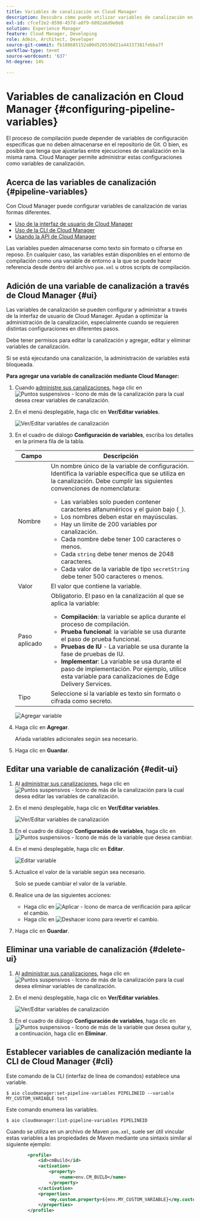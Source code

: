 ```yaml
---
title: Variables de canalización en Cloud Manager
description: Descubra cómo puede utilizar variables de canalización en Cloud Manager para administrar variables de configuración específicas para su compilación.
exl-id: cfcef2e2-0590-457d-a0f9-6092a6d9e0e8
solution: Experience Manager
feature: Cloud Manager, Developing
role: Admin, Architect, Developer
source-git-commit: fb180685152a00d520530d21a44337381febba7f
workflow-type: tm+mt
source-wordcount: '637'
ht-degree: 14%

---
```


# Variables de canalización en Cloud Manager {#configuring-pipeline-variables}

El proceso de compilación puede depender de variables de configuración específicas que no deben almacenarse en el repositorio de Git. O bien, es posible que tenga que ajustarlas entre ejecuciones de canalización en la misma rama. Cloud Manager permite administrar estas configuraciones como variables de canalización.

## Acerca de las variables de canalización {#pipeline-variables}

Con Cloud Manager puede configurar variables de canalización de varias formas diferentes.

* [Uso de la interfaz de usuario de Cloud Manager](#ui)
* [Uso de la CLI de Cloud Manager](#cli)
* [Usando la API de Cloud Manager](https://developer.adobe.com/experience-cloud/cloud-manager/reference/api/#tag/Variables/operation/getPipelineVariables)

Las variables pueden almacenarse como texto sin formato o cifrarse en reposo. En cualquier caso, las variables están disponibles en el entorno de compilación como una variable de entorno a la que se puede hacer referencia desde dentro del archivo `pom.xml` u otros scripts de compilación.

## Adición de una variable de canalización a través de Cloud Manager {#ui}

Las variables de canalización se pueden configurar y administrar a través de la interfaz de usuario de Cloud Manager. Ayudan a optimizar la administración de la canalización, especialmente cuando se requieren distintas configuraciones en diferentes pasos.

Debe tener permisos para editar la canalización y agregar, editar y eliminar variables de canalización.

Si se está ejecutando una canalización, la administración de variables está bloqueada.

**Para agregar una variable de canalización mediante Cloud Manager:**

1. Cuando [administre sus canalizaciones](/help/implementing/cloud-manager/configuring-pipelines/managing-pipelines.md), haga clic en ![Puntos suspensivos - Icono de más](https://spectrum.adobe.com/static/icons/workflow_18/Smock_More_18_N.svg) de la canalización para la cual desea crear variables de canalización.

1. En el menú desplegable, haga clic en **Ver/Editar variables**.

   ![Ver/Editar variables de canalización](/help/implementing/cloud-manager/assets/pipeline-variables-view-edit.png)

1. En el cuadro de diálogo **Configuración de variables**, escriba los detalles en la primera fila de la tabla.

   | Campo | Descripción |
   | --- | --- |
   | Nombre | Un nombre único de la variable de configuración. Identifica la variable específica que se utiliza en la canalización. Debe cumplir las siguientes convenciones de nomenclatura:<ul><li>Las variables solo pueden contener caracteres alfanuméricos y el guion bajo (`_`).</li><li>Los nombres deben estar en mayúsculas.</li><li>Hay un límite de 200 variables por canalización.</li><li>Cada nombre debe tener 100 caracteres o menos.</li><li>Cada `string` debe tener menos de 2048 caracteres.</li><li>Cada valor de la variable de tipo `secretString` debe tener 500 caracteres o menos.</li></ul> |
   | Valor | El valor que contiene la variable. |
   | Paso aplicado | Obligatorio. El paso en la canalización al que se aplica la variable:<ul><li>**Compilación**: la variable se aplica durante el proceso de compilación.</li><li>**Prueba funcional**: la variable se usa durante el paso de prueba funcional.</li><li>**Pruebas de IU** - La variable se usa durante la fase de pruebas de IU.</li><li>**Implementar**: La variable se usa durante el paso de implementación. Por ejemplo, utilice esta variable para canalizaciones de Edge Delivery Services.</li></ul> |
   | Tipo | Seleccione si la variable es texto sin formato o cifrada como secreto. |

   ![Agregar variable](/help/implementing/cloud-manager/assets/pipeline-variables-add-variable.png)

1. Haga clic en **Agregar**.

   Añada variables adicionales según sea necesario.

1. Haga clic en **Guardar**.

## Editar una variable de canalización {#edit-ui}

1. Al [administrar sus canalizaciones](/help/implementing/cloud-manager/configuring-pipelines/managing-pipelines.md), haga clic en ![Puntos suspensivos - Icono de más](https://spectrum.adobe.com/static/icons/workflow_18/Smock_More_18_N.svg) de la canalización para la cual desea editar las variables de canalización.

1. En el menú desplegable, haga clic en **Ver/Editar variables**.

   ![Ver/Editar variables de canalización](/help/implementing/cloud-manager/assets/pipeline-variables-view-edit.png)

1. En el cuadro de diálogo **Configuración de variables**, haga clic en ![Puntos suspensivos - Icono de más](https://spectrum.adobe.com/static/icons/workflow_18/Smock_More_18_N.svg) de la variable que desea cambiar.

1. En el menú desplegable, haga clic en **Editar**.

   ![Editar variable](/help/implementing/cloud-manager/assets/pipeline-variables-edit.png)

1. Actualice el valor de la variable según sea necesario.

   Solo se puede cambiar el valor de la variable.

1. Realice una de las siguientes acciones:

   * Haga clic en ![Aplicar - Icono de marca de verificación](https://spectrum.adobe.com/static/icons/workflow_18/Smock_Checkmark_18_N.svg) para aplicar el cambio.
   * Haga clic en ![Deshacer icono](https://spectrum.adobe.com/static/icons/workflow_18/Smock_Undo_18_N.svg) para revertir el cambio.

1. Haga clic en **Guardar**.


## Eliminar una variable de canalización {#delete-ui}

1. Al [administrar sus canalizaciones](/help/implementing/cloud-manager/configuring-pipelines/managing-pipelines.md), haga clic en ![Puntos suspensivos - Icono de más](https://spectrum.adobe.com/static/icons/workflow_18/Smock_More_18_N.svg) de la canalización para la cual desea eliminar variables de canalización.

1. En el menú desplegable, haga clic en **Ver/Editar variables**.

   ![Ver/Editar variables de canalización](/help/implementing/cloud-manager/assets/pipeline-variables-view-edit.png)

1. En el cuadro de diálogo **Configuración de variables**, haga clic en ![Puntos suspensivos - Icono de más](https://spectrum.adobe.com/static/icons/workflow_18/Smock_More_18_N.svg) de la variable que desea quitar y, a continuación, haga clic en **Eliminar**.

## Establecer variables de canalización mediante la CLI de Cloud Manager {#cli}

Este comando de la CLI (interfaz de línea de comandos) establece una variable.

```shell
$ aio cloudmanager:set-pipeline-variables PIPELINEID --variable MY_CUSTOM_VARIABLE test
```

Este comando enumera las variables.

```shell
$ aio cloudmanager:list-pipeline-variables PIPELINEID
```

Cuando se utiliza en un archivo de Maven `pom.xml`, suele ser útil vincular estas variables a las propiedades de Maven mediante una sintaxis similar al siguiente ejemplo:

```xml
        <profile>
            <id>cmBuild</id>
            <activation>
                <property>
                    <name>env.CM_BUILD</name>
                </property>
            </activation>
            <properties>
                <my.custom.property>${env.MY_CUSTOM_VARIABLE}</my.custom.property> 
            </properties>
        </profile>
```
